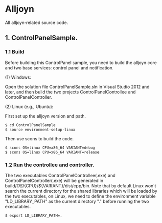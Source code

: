 # Alljoyn

All alljoyn-related source code.

## 1. ControlPanelSample.

### 1.1 Build

Before building this ControlPanel sample, you need to build the alljoyn core and two base services: control panel and notification.

(1) Windows: 

Open the solution file ControlPanelSample.sln in Visual Studio 2012 and later, and then build the two projects ControlPanelControllee and ControlPanelController.

(2) Linux (e.g., Ubuntu):

First set up the alljoyn version and path.

```bash
$ cd ControlPanelSample
$ source environment-setup-linux
```

Then use scons to build the code.

```bash
$ scons OS=linux CPU=x86_64 VARIANT=debug
$ scons OS=linux CPU=x86_64 VARIANT=release
```

### 1.2 Run the controllee and controller.

The two executables ControlPanelControllee(.exe) and ControlPanelController(.exe) will be generated in build/${OS}/${CPU}/${VARIANT}/dist/cpp/bin. Note that by default Linux won't search the current directory for the shared libraries which will be loaded by the two executables, on Linux, we need to define the environment variable "LD_LIBRARY_PATH" as the current directory "." before running the two executables.

```bash
$ export LD_LIBRARY_PATH=.
```
